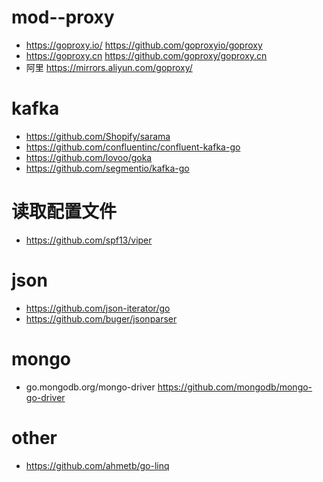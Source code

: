 

# mod--proxy
  + https://goproxy.io/  https://github.com/goproxyio/goproxy
  + https://goproxy.cn https://github.com/goproxy/goproxy.cn
  + 阿里 https://mirrors.aliyun.com/goproxy/

# kafka
  + https://github.com/Shopify/sarama
  + https://github.com/confluentinc/confluent-kafka-go
  + https://github.com/lovoo/goka
  + https://github.com/segmentio/kafka-go
# 读取配置文件
  + https://github.com/spf13/viper

# json 
  + https://github.com/json-iterator/go
  + https://github.com/buger/jsonparser

# mongo
  + go.mongodb.org/mongo-driver https://github.com/mongodb/mongo-go-driver


# other 
 + https://github.com/ahmetb/go-linq